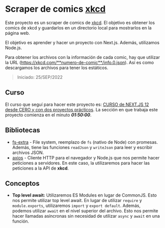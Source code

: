 # Scraper de comics [xkcd](https://xkcd.com/)

Este proyecto es un scraper de comics de [xkcd](https://xkcd.com/). El objetivo
es obtener los comics de xkcd y guardarlos en un directorio local para
mostrarlos en la página web.

El objetivo es aprender y hacer un proyecto con Next.js. Además, utilizamos
Node.js.

Para obtener los archivos con la información de cada comic, hay que utilizar la
URL (https://xkcd.com/**numero-de-comic**/info.0.json). Así es como descargamos
los archivos para tener los estáticos.

> Iniciado: 25/SEP/2022

## Curso

El curso que seguí para hacer este proyecto es:
[CURSO de NEXT.JS 12 desde CERO y con dos proyectos prácticos](https://youtu.be/pFT8wD2uRSE).
La sección en que trabaja este proyecto comienza en el minuto **_01:50:00_**.

## Bibliotecas

- [fs-extra](https://www.npmjs.com/package/fs-extra) - File system, reemplazo de
  `fs` (nativo de Node) con promesas. Además, tiene las funciones `readJson` y
  `writeJson` para leer y escribir archivos JSON.
- [axios](https://www.npmjs.com/package/axios) - Cliente HTTP para el navegador
  y Node.js que nos permite hacer peticiones a servidores. En este caso, la
  utilizaremos para hacer las peticiones a la API de **xkcd**.

## Conceptos

- **Top level await:** Utilizaremos ES Modules en lugar de CommonJS. Esto nos
  permite utilizar top level await. En lugar de utilizar `require` y
  `module.exports`, utilizaremos `import` y `export default`. Además, podemos
  utilizar `await` en el nivel superior del archivo. Esto nos permite hacer
  llamadas asíncronas sin necesidad de utilizar `async` y `await` en una
  función.
